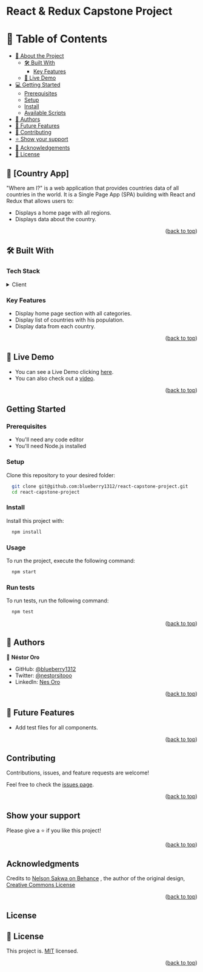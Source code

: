 <a name="readme-top"></a>

# React & Redux Capstone Project

<!-- TABLE OF CONTENTS -->

# 📗 Table of Contents

- [📖 About the Project](#about-project)
  - [🛠 Built With](#built-with)
    - [Key Features](#key-features)
  - [🚀 Live Demo](#live-demo)
- [💻 Getting Started](#getting-started)
  - [Prerequisites](#prerequisites)
  - [Setup](#setup)
  - [Install](#install)
  - [Available Scripts](#available-scripts)
- [👥 Authors](#authors)
- [🔭 Future Features](#future-features)
- [🤝 Contributing](#contributing)
- [⭐️ Show your support](#support)
- [🙏 Acknowledgements](#acknowledgements)
- [📝 License](#license)

<!-- PROJECT DESCRIPTION -->

## 📖 [Country App] <a name="about-project"></a>

"Where am I?" is a web application that provides countries data of all countries in the world. It is a Single Page App (SPA) building with React and Redux that allows users to:
- Displays a home page with all regions.
- Displays data about the country.

<p align="right">(<a href="#readme-top">back to top</a>)</p>

## 🛠 Built With <a name="built-with"></a>

### Tech Stack <a name="tech-stack"></a>

<details>
  <summary>Client</summary>
  <ul>
    <li><a href="">React</a></li>
    <li><a href="">CSS</a></li>
    <li><a href="">Redux</a></li>
  </ul>
</details>

### Key Features <a name="key-features"></a>

- Display home page section with all categories.
- Display list of countries with his population.
- Display data from each country.


<p align="right">(<a href="#readme-top">back to top</a>)</p>

## 🚀 Live Demo <a name="live-demo"></a>

- You can see a Live Demo clicking [here](https://react-capstone-project-lmyd.onrender.com).
- You can also check out a [video](https://www.loom.com/share/f1b1f87b1e3248a0ad1db374a858bccb).

<p align="right">(<a href="#readme-top">back to top</a>)</p>


## Getting Started

### Prerequisites

- You'll need any code editor 
- You'll need Node.js installed

<!--
Example command:
```sh
 gem install rails
```
 -->

### Setup

Clone this repository to your desired folder:

```sh
  git clone git@github.com:blueberry1312/react-capstone-project.git
  cd react-capstone-project
```

### Install

Install this project with:

```sh
  npm install
```

### Usage

To run the project, execute the following command:

```sh
  npm start
```

### Run tests

To run tests, run the following command:

```sh
  npm test
```

<p align="right">(<a href="#readme-top">back to top</a>)</p>

## 👥 Authors <a name="authors"></a>


👤 **Néstor Oro**

- GitHub: [@blueberry1312](https://github.com/blueberry1312)
- Twitter: [@nestorsitooo](https://twitter.com/nestorsitooo)
- LinkedIn: [Nes Oro](https://www.linkedin.com/in/nes-oro-658570225/)


<p align="right">(<a href="#readme-top">back to top</a>)</p>

## 🔭 Future Features <a name="future-features"></a>

- Add test files for all components.


<p align="right">(<a href="#readme-top">back to top</a>)</p>


## Contributing

Contributions, issues, and feature requests are welcome!

Feel free to check the [issues page](https://github.com/blueberry1312/react-capstone-project/issues).

<p align="right">(<a href="#readme-top">back to top</a>)</p>

## Show your support

Please give a ⭐️ if you like this project!

<p align="right">(<a href="#readme-top">back to top</a>)</p>

## Acknowledgments

Credits to [Nelson Sakwa on Behance](https://www.behance.net/sakwadesignstudio) , the author of the original design, [Creative Commons License](https://creativecommons.org/licenses/by-nc/4.0/)

<p align="right">(<a href="#readme-top">back to top</a>)</p>

## License
<!-- LICENSE -->

## 📝 License <a name="license"></a>

This project is. [MIT](./LICENSE) licensed.


<p align="right">(<a href="#readme-top">back to top</a>)</p>